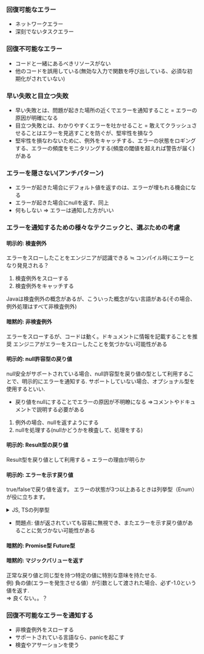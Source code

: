 ### 回復可能なエラー
- ネットワークエラー
- 深刻でないタスクエラー
    
### 回復不可能なエラー
- コードと一緒にあるべきリソースがない
- 他のコードを誤用している(無効な入力で関数を呼び出している、必須な初期化がされていない)
    
### 早い失敗と目立つ失敗
- 早い失敗とは、問題が起きた場所の近くでエラーを通知すること = エラーの原因が明確になる
- 目立つ失敗とは、わかりやすくエラーを吐かせること = 敢えてクラッシュさせることはエラーを見逃すことを防ぐが、堅牢性を損なう
- 堅牢性を損なわないために、例外をキャッチする、エラーの状態をロギングする、エラーの頻度をモニタリングする(頻度の閾値を超えれば警告が届く)がある
    
### エラーを隠さない(アンチパターン)
- エラーが起きた場合にデフォルト値を返すのは、エラーが埋もれる機会になる
- エラーが起きた場合にnullを返す、同上
- 何もしない
=> エラーは通知した方がいい

### エラーを通知するための様々なテクニックと、選ぶための考慮
#### 明示的: 検査例外
エラーをスローしたことをエンジニアが認識できる ≒ コンパイル時にエラーとなり発見される？
1. 検査例外をスローする
2. 検査例外をキャッチする

Javaは検査例外の概念があるが、こういった概念がない言語がある(その場合、例外処理はすべて非検査例外)

#### 暗黙的: 非検査例外
エラーをスローするが、コードは動く。ドキュメントに情報を記載することを推奨
エンジニアがエラーをスローしたことを気づかない可能性がある

#### 明示的: null許容型の戻り値
null安全がサポートされている場合、null許容型を戻り値の型として利用することで、明示的にエラーを通知する. 
サポートしていない場合、オプショナル型を使用するといい.  
- 戻り値をnullにすることでエラーの原因が不明瞭になる
	=>コメントやドキュメントで説明する必要がある
1. 例外の場合、nullを返すようにする
2. nullを処理する(nullかどうかを検査して、処理をする)

#### 明示的: Result型の戻り値
Result型を戻り値として利用する = エラーの理由が明らか

#### 明示的: エラーを示す戻り値
true/falseで戻り値を返す。
エラーの状態が3つ以上あるときは列挙型（Enum）が役に立ちます。


<details>
  <summary>JS, TSの列挙型</summary>
  **JavaScript** では、伝統的な意味での「列挙型（Enum）」は存在しません。ただし、JavaScriptのオブジェクトを使用してEnumのような動作をエミュレートすることが可能です。
  例えば、以下のように色を表すEnumを作成することができます：

	```js
	`const Color = {   RED: 'RED',   BLUE: 'BLUE',   GREEN: 'GREEN' };  console.log(Color.RED);  // Outputs: 'RED'`
	```
	
このようにして定義した`Color`オブジェクトは、読み取り専用のプロパティを持つEnumとして機能します。
	
一方で、**TypeScript** では明確な列挙型（Enum）がサポートされています。TypeScriptのEnumは、具体的な名前と値の組み合わせを持つ特別な型です。以下に例を示します：
	
	```ts	
	`enum Color {   Red = 'RED',   Blue = 'BLUE',   Green = 'GREEN' }  let myColor: Color = Color.Red;  console.log(myColor);  // Outputs: 'RED'`
	```
	
このように、TypeScriptのEnumは名前付きの定数を効率的に管理するための方法を提供しています。  
</details>

- 問題点: 値が返されていても容易に無視でき、またエラーを示す戻り値があることに気づかない可能性がある

#### 暗黙的: Promise型 Future型
#### 暗黙的: マジックバリューを返す
正常な戻り値と同じ型を持つ特定の値に特別な意味を持たせる.  
例) 負の値(エラーを発生させる値）が引数として渡された場合、必ず-1.0という値を返す.   
=> 良くない。。？

### 回復不可能なエラーを通知する
- 非検査例外をスローする
- サポートされている言語なら、panicを起こす
- 検査やアサーションを使う

